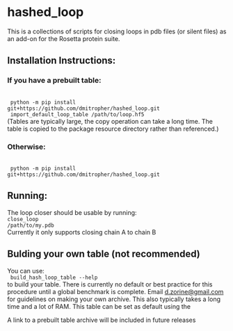 # hashed_loop

This is a collections of scripts for closing loops in pdb files (or silent files) as an add-on for the Rosetta protein suite.

## Installation Instructions:

### If you have a prebuilt table:
<br/>
<code> python -m pip install git+https://github.com/dmitropher/hashed_loop.git </code><br/>
<code> import_default_loop_table /path/to/loop.hf5 </code><br/>
(Tables are typically large, the copy operation can take a long time. The table is copied to the package resource directory rather than referenced.)

### Otherwise:
<br/>
<code> python -m pip install git+https://github.com/dmitropher/hashed_loop.git </code>


## Running:

The loop closer should be usable by running:
<br/><code>close_loop /path/to/my.pdb</code><br/>
Currently it only supports closing chain A to chain B

## Bulding your own table (not recommended)
You can use: <br/> <code> build_hash_loop_table --help </code> <br/> to build your table. There is currently no default or best practice for this procedure until a global benchmark is complete. Email d.zorine@gmail.com for guidelines on making your own archive. This also typically takes a long time and a lot of RAM. This table can be set as default using the 

A link to a prebuilt table archive will be included in future releases
